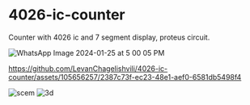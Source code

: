 # 4026-ic-counter
Counter with 4026 ic and 7 segment display, proteus circuit.

![WhatsApp Image 2024-01-25 at 5 00 05 PM](https://github.com/LevanChagelishvili/4026-ic-counter/assets/105656257/db1fb371-058f-40cb-97c2-6e29f7ed1c03)



https://github.com/LevanChagelishvili/4026-ic-counter/assets/105656257/2387c73f-ec23-48e1-aef0-6581db5498f4






![scem](https://github.com/LevanChagelishvili/4026-ic-counter/assets/105656257/e82dfc57-eda0-4a9b-a042-9030da539399)
![3d](https://github.com/LevanChagelishvili/4026-ic-counter/assets/105656257/8d67ed13-1b17-4409-8d14-bfbb2c3dc904)
